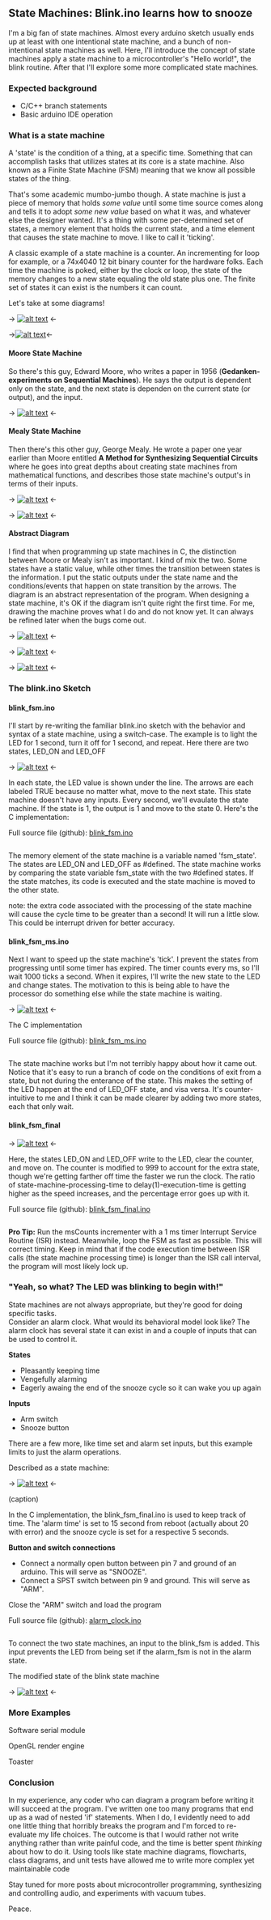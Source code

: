 ## State Machines:  Blink.ino learns how to snooze

I'm a big fan of state machines.  Almost every arduino sketch usually ends up at least with one intentional state machine, and a bunch of non-intentional state machines as well.  Here, I'll introduce the concept of state machines apply a state machine to a microcontroller's "Hello world!", the blink routine.  After that I'll explore some more complicated state machines.

### Expected background
* C/C++ branch statements
* Basic arduino IDE operation


### What is a state machine
A 'state' is the condition of a thing, at a specific time.  Something that can accomplish tasks that utilizes states at its core is a state machine.  Also known as a Finite State Machine (FSM) meaning that we know all possible states of the thing.

That's some academic mumbo-jumbo though.  A state machine is just a piece of memory that holds *some value* until some time source comes along and tells it to adopt *some new value* based on what it was, and whatever else the designer wanted.  It's a thing with some per-determined set of states, a memory element that holds the current state, and a time element that causes the state machine to move.  I like to call it 'ticking'.

A classic example of a state machine is a counter.  An incrementing for loop for example, or a 74x4040 12 bit binary counter for the hardware folks.  Each time the machine is poked, either by the clock or loop, the state of the memory changes to a new state equaling the old state plus one.  The finite set of states it can exist is the numbers it can count.

Let's take at some diagrams!

-> [![alt text](https://cdn.sparkfun.com/assets/home_page_posts/1/8/0/1/counter_logic.png)](https://cdn.sparkfun.com/assets/home_page_posts/1/8/0/1/counter_logic.png) <-

->[![alt text](https://cdn.sparkfun.com/assets/home_page_posts/1/8/0/1/Counter_sm.png)](https://cdn.sparkfun.com/assets/home_page_posts/1/8/0/1/Counter_sm.png)<-


#### Moore State Machine
So there's this guy, Edward Moore, who writes a paper in 1956 (__Gedanken-experiments on Sequential Machines__).  He says the output is dependent only on the state, and the next state is dependen on the current state (or output), and the input.

-> [![alt text](https://cdn.sparkfun.com/assets/home_page_posts/1/8/0/1/moore1.png)](https://cdn.sparkfun.com/assets/home_page_posts/1/8/0/1/moore1.png) <-

#### Mealy State Machine
Then there's this other guy, George Mealy.  He wrote a paper one year earlier than Moore entitled __A Method for Synthesizing Sequential Circuits__ where he goes into great depths about creating state machines from mathematical functions, and describes those state machine's output's in terms of their inputs.

-> [![alt text](https://cdn.sparkfun.com/assets/home_page_posts/1/8/0/1/mealy1.png)](https://cdn.sparkfun.com/assets/home_page_posts/1/8/0/1/mealy1.png) <-

-> [![alt text](https://cdn.sparkfun.com/assets/home_page_posts/1/8/0/1/mealy2.png)](https://cdn.sparkfun.com/assets/home_page_posts/1/8/0/1/mealy2.png) <-

#### Abstract Diagram
I find that when programming up state machines in C, the distinction between Moore or Mealy isn't as important.  I kind of mix the two.  Some states have a static value, while other times the transition between states is the information.  I put the static outputs under the state name and the conditions/events that happen on state transition by the arrows.  The diagram is an abstract representation of the program.  When designing a state machine, it's OK if the diagram isn't quite right the first time.  For me, drawing the machine proves what I do and do not know yet.  It can always be refined later when the bugs come out.

-> [![alt text](https://cdn.sparkfun.com/assets/home_page_posts/1/8/0/1/state_diagram_form.png)](https://cdn.sparkfun.com/assets/home_page_posts/1/8/0/1/state_diagram_form.png) <-

-> [![alt text](https://cdn.sparkfun.com/assets/home_page_posts/1/8/0/1/implicit_state.png)](https://cdn.sparkfun.com/assets/home_page_posts/1/8/0/1/implicit_state.png) <-

-> [![alt text](https://cdn.sparkfun.com/assets/home_page_posts/1/8/0/1/explicit_state.png)](https://cdn.sparkfun.com/assets/home_page_posts/1/8/0/1/explicit_state.png) <-

### The blink.ino Sketch
#### blink_fsm.ino
I'll start by re-writing the familiar blink.ino sketch with the behavior and syntax of a state machine, using a switch-case.  The example is to light the LED for 1 second, turn it off for 1 second, and repeat.  Here there are two states, LED_ON and LED_OFF

-> [![alt text](https://cdn.sparkfun.com/assets/home_page_posts/1/8/0/1/blink_fsm_1.png)](https://cdn.sparkfun.com/assets/home_page_posts/1/8/0/1/blink_fsm_1.png) <-

In each state, the LED value is shown under the line.  The arrows are each labeled TRUE because no matter what, move to the next state.  This state machine doesn't have any inputs.  Every second, we'll evaulate the state machine.  If the state is 1, the output is 1 and move to the state 0.  Here's the C implementation:

Full source file (github): [blink_fsm.ino](https://github.com/marshalltaylorSFE/state_machines/raw/master/blink_fsm/blink_fsm.ino)

```

```

The memory element of the state machine is a variable named 'fsm_state'.  The states are LED_ON and LED_OFF as #defined.  The state machine works by comparing the state variable fsm_state with the two #defined states.  If the state matches, its code is executed and the state machine is moved to the other state.

note:  the extra code associated with the processing of the state machine will cause the cycle time to be greater than a second!  It will run a little slow.  This could be interrupt driven for better accuracy.


#### blink_fsm_ms.ino
Next I want to speed up the state machine's 'tick'.  I prevent the states from progressing until some timer has expired.  The timer counts every ms, so I'll wait 1000 ticks a second.  When it expires, I'll write the new state to the LED and change states.  The motivation to this is being able to have the processor do something else while the state machine is waiting.

-> [![alt text](https://cdn.sparkfun.com/assets/home_page_posts/1/8/0/1/blink_fsm_ms.png)](https://cdn.sparkfun.com/assets/home_page_posts/1/8/0/1/blink_fsm_ms.png) <-

The C implementation

Full source file (github): [blink_fsm_ms.ino](https://github.com/marshalltaylorSFE/state_machines/raw/master/blink_fsm_ms/blink_fsm_ms.ino)

```

```

The state machine works but I'm not terribly happy about how it came out.  Notice that it's easy to run a branch of code on the conditions of exit from a state, but not during the enterance of the state.  This makes the setting of the LED happen at the end of LED_OFF state, and visa versa.  It's counter-intuitive to me and I think it can be made clearer by adding two more states, each that only wait.

#### blink_fsm_final

-> [![alt text](https://cdn.sparkfun.com/assets/home_page_posts/1/8/0/1/blink_fsm_final.png)](https://cdn.sparkfun.com/assets/home_page_posts/1/8/0/1/blink_fsm_final.png) <-

Here, the states LED_ON and LED_OFF write to the LED, clear the counter, and move on.  The counter is modified to 999 to account for the extra state, though we're getting farther off time the faster we run the clock.  The ratio of state-machine-processing-time to delay(1)-execution-time is getting higher as the speed increases, and the percentage error goes up with it.

Full source file (github): [blink_fsm_final.ino](https://github.com/marshalltaylorSFE/state_machines/raw/master/blink_fsm_final/blink_fsm_final.ino)

```

```

**Pro Tip:**  Run the msCounts incrementer with a 1 ms timer Interrupt Service Routine (ISR) instead.  Meanwhile, loop the FSM as fast as possible.  This will correct timing.  Keep in mind that if the code execution time between ISR calls (the state machine processing time) is longer than the ISR call interval, the program will most likely lock up.

### "Yeah, so what?  The LED was blinking to begin with!"

State machines are not always appropriate, but they're good for doing specific tasks.  
Consider an alarm clock.  What would its behavioral model look like?  The alarm clock has several state it can exist in and a couple of inputs that can be used to control it.

**States**
* Pleasantly keeping time
* Vengefully alarming
* Eagerly awaing the end of the snooze cycle so it can wake you up again

**Inputs**
* Arm switch
* Snooze button

There are a few more, like time set and alarm set inputs, but this example limits to just the alarm operations.

Described as a state machine:

-> [![alt text](https://cdn.sparkfun.com/assets/home_page_posts/1/8/0/1/alarm_clock.png)](https://cdn.sparkfun.com/assets/home_page_posts/1/8/0/1/alarm_clock.png) <-

(caption)

In the C implementation, the blink_fsm_final.ino is used to keep track of time.  The 'alarm time' is set to 15 second from reboot (actually about 20 with error) and the snooze cycle is set for a respective 5 seconds.

**Button and switch connections**
* Connect a normally open button between pin 7 and ground of an arduino.  This will serve as "SNOOZE".
* Connect a SPST switch between pin 9 and ground.  This will serve as "ARM".

Close the "ARM" switch and load the program

Full source file (github): [alarm_clock.ino](https://github.com/marshalltaylorSFE/state_machines/raw/master/alarm_clock/alarm_clock.ino)

```

```
To connect the two state machines, an input to the blink_fsm is added.  This input prevents the LED from being set if the alarm_fsm is not in the alarm state.

The modified state of the blink state machine

-> [![alt text](https://cdn.sparkfun.com/assets/home_page_posts/1/8/0/1/alarm_clock_blink_mod.png)](https://cdn.sparkfun.com/assets/home_page_posts/1/8/0/1/alarm_clock_blink_mod.png) <-

### More Examples

Software serial module

OpenGL render engine

Toaster

### Conclusion
In my experience, any coder who can diagram a program before writing it will succeed at the program.  I've written one too many programs that end up as a wad of nested 'if' statements.  When I do, I evidently need to add one little thing that horribly breaks the program and I'm forced to re-evaluate my life choices.  The outcome is that I would rather not write anything rather than write painful code, and the time is better spent *thinking* about how to do it.  Using tools like state machine diagrams, flowcharts, class diagrams, and unit tests have allowed me to write more complex yet maintainable code


Stay tuned for  more posts about microcontroller programming, synthesizing and controlling audio, and experiments with vacuum tubes.

Peace.